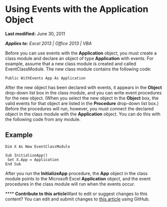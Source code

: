 
# Using Events with the Application Object

 **Last modified:** June 30, 2011

 _**Applies to:** Excel 2013 | Office 2013 | VBA_

Before you can use events with the  **Application** object, you must create a class module and declare an object of type **Application** with events. For example, assume that a new class module is created and called EventClassModule. The new class module contains the following code:




```
Public WithEvents App As Application
```

After the new object has been declared with events, it appears in the  **Object** drop-down list box in the class module, and you can write event procedures for the new object. (When you select the new object in the **Object** box, the valid events for that object are listed in the **Procedure** drop-down list box.)
Before the procedures will run, however, you must connect the declared object in the class module with the  **Application** object. You can do this with the following code from any module.

## Example


```
Dim X As New EventClassModule 
 
Sub InitializeApp() 
 Set X.App = Application 
End Sub
```

After you run the  **InitializeApp** procedure, the **App** object in the class module points to the Microsoft Excel **Application** object, and the event procedures in the class module will run when the events occur.


****   **Contribute to this article**Want to edit or suggest changes to this content? You can edit and submit changes to  [this article](https://github.com/jhershey00/VBA_Excel_Test/OpenXMLCon/articles/0063feba-47fd-29be-d2d5-8fcf47e70cbc.md) using GitHub.

